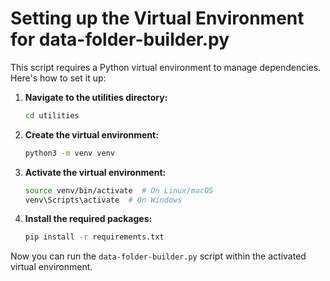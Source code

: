 # Setting up the Virtual Environment for data-folder-builder.py

This script requires a Python virtual environment to manage dependencies. Here's how to set it up:

1. **Navigate to the utilities directory:**

   ```bash
   cd utilities
   ```

2. **Create the virtual environment:**

   ```bash
   python3 -m venv venv
   ```

3. **Activate the virtual environment:**

   ```bash
   source venv/bin/activate  # On Linux/macOS
   venv\Scripts\activate  # On Windows
   ```

4. **Install the required packages:**

   ```bash
   pip install -r requirements.txt
   ```

Now you can run the `data-folder-builder.py` script within the activated virtual environment.
